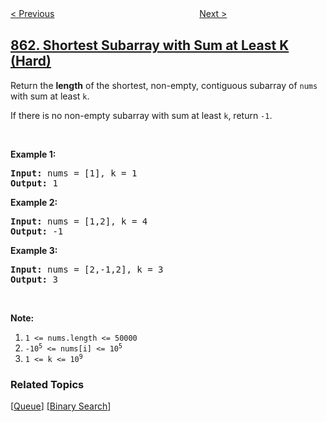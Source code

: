 <!--|This file generated by command(leetcode description); DO NOT EDIT.    |-->
<!--+----------------------------------------------------------------------+-->
<!--|@author    openset <openset.wang@gmail.com>                           |-->
<!--|@link      https://github.com/openset                                 |-->
<!--|@home      https://github.com/openset/leetcode                        |-->
<!--+----------------------------------------------------------------------+-->

[< Previous](../score-after-flipping-matrix "Score After Flipping Matrix")
　　　　　　　　　　　　　　　　
[Next >](../all-nodes-distance-k-in-binary-tree "All Nodes Distance K in Binary Tree")

## [862. Shortest Subarray with Sum at Least K (Hard)](https://leetcode.com/problems/shortest-subarray-with-sum-at-least-k "和至少为 K 的最短子数组")

<p>Return the <strong>length</strong> of the shortest, non-empty, contiguous&nbsp;subarray of <code>nums</code> with sum at least <code>k</code>.</p>

<p>If there is no non-empty subarray with sum at least <code>k</code>, return <code>-1</code>.</p>

<p>&nbsp;</p>

<ol>
</ol>

<div>
<p><strong>Example 1:</strong></p>

<pre>
<strong>Input: </strong>nums = <span id="example-input-1-1">[1]</span>, k = <span id="example-input-1-2">1</span>
<strong>Output: </strong><span id="example-output-1">1</span>
</pre>

<div>
<p><strong>Example 2:</strong></p>

<pre>
<strong>Input: </strong>nums = <span id="example-input-2-1">[1,2]</span>, k = <span id="example-input-2-2">4</span>
<strong>Output: </strong><span id="example-output-2">-1</span>
</pre>

<div>
<p><strong>Example 3:</strong></p>

<pre>
<strong>Input: </strong>nums = <span id="example-input-3-1">[2,-1,2]</span>, k = <span id="example-input-3-2">3</span>
<strong>Output: </strong><span id="example-output-3">3</span>
</pre>

<p>&nbsp;</p>

<p><strong>Note:</strong></p>

<ol>
	<li><code>1 &lt;= nums.length &lt;= 50000</code></li>
	<li><code>-10<sup>5</sup>&nbsp;&lt;= nums[i] &lt;= 10<sup>5</sup></code></li>
	<li><code>1 &lt;= k &lt;= 10<sup>9</sup></code></li>
</ol>
</div>
</div>
</div>

### Related Topics
  [[Queue](../../tag/queue/README.md)]
  [[Binary Search](../../tag/binary-search/README.md)]
